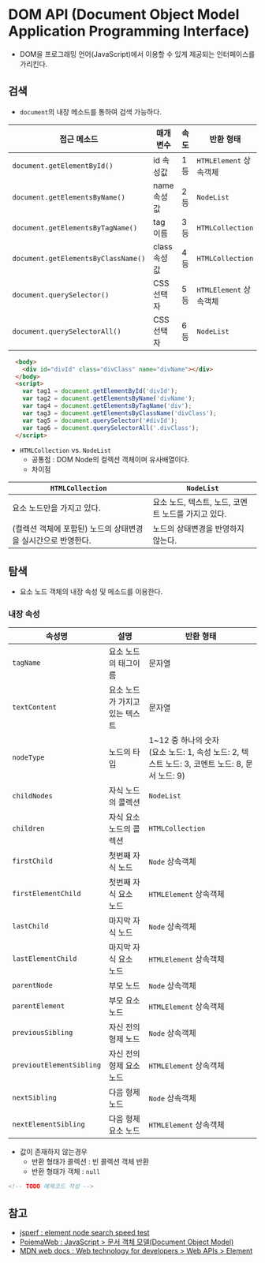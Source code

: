 # DOM API (Document Object Model Application Programming Interface)
- DOM을 프로그래밍 언어(JavaScript)에서 이용할 수 있게 제공되는 인터페이스를 가리킨다.

## 검색
- `document`의 내장 메소드를 통하여 검색 가능하다.


접근 메소드 | 매개변수 | 속도 | 반환 형태
-----------|---------|------|----------
`document.getElementById()` | id 속성값 | 1등 | `HTMLElement` 상속객체
`document.getElementsByName()` | name 속성값 | 2등 | `NodeList`
`document.getElementsByTagName()` | tag 이름 | 3등 | `HTMLCollection`
`document.getElementsByClassName()` | class 속성값 | 4등 | `HTMLCollection`
`document.querySelector()` | CSS 선택자 | 5등 | `HTMLElement` 상속객체
`document.querySelectorAll()` | CSS 선택자 | 6등 | `NodeList`

```HTML
  <body>
    <div id="divId" class="divClass" name="divName"></div>
  </body>
  <script>
    var tag1 = document.getElementById('divId');
    var tag2 = document.getElementsByName('divName');
    var tag4 = document.getElementsByTagName('div');
    var tag3 = document.getElementsByClassName('divClass');
    var tag5 = document.querySelector('#divId');
    var tag6 = document.querySelectorAll('.divClass');
  </script>
```
- `HTMLCollection` vs. `NodeList`
  - 공통점 : DOM Node의 컬렉션 객체이며 유사배열이다.
  - 차이점

`HTMLCollection` | `NodeList`
---------------|----------
요소 노드만을 가지고 있다. | 요소 노드, 텍스트, 노드, 코멘트 노드를 가지고 있다.
(컬렉션 객체에 포함된) 노드의 상태변경을 실시간으로 반영한다. | 노드의 상태변경을 반영하지 않는다.

## 탐색
- 요소 노드 객체의 내장 속성 및 메소드를 이용한다.
### 내장 속성
속성명 | 설명 | 반환 형태
------|------|----------
`tagName` | 요소 노드의 태그이름 | 문자열
`textContent` | 요소 노드가 가지고 있는 텍스트 | 문자열
`nodeType` | 노드의 타입 | 1~12 중 하나의 숫자 <br>(요소 노드: 1, 속성 노드: 2, 텍스트 노드: 3, 코멘트 노드: 8, 문서 노드: 9)
`childNodes` | 자식 노드의 콜렉션 | `NodeList`
`children` | 자식 요소 노드의 콜렉션 | `HTMLCollection`
`firstChild` | 첫번째 자식 노드 | `Node` 상속객체
`firstElementChild` | 첫번째 자식 요소 노드 | `HTMLElement` 상속객체
`lastChild` | 마지막 자식 노드 | `Node` 상속객체
`lastElementChild` | 마지막 자식 요소 노드 | `HTMLElement` 상속객체
`parentNode` | 부모 노드 | `Node` 상속객체
`parentElement` | 부모 요소 노드 | `HTMLElement` 상속객체
`previousSibling` | 자신 전의 형제 노드 | `Node` 상속객체
`previoutElementSibling` | 자신 전의 형제 요소 노드 | `HTMLElement` 상속객체
`nextSibling` | 다음 형제 노드 | `Node` 상속객체
`nextElementSibling` | 다음 형제 요소 노드 | `HTMLElement` 상속객체
- 값이 존재하지 않는경우
  - 반환 형태가 콜렉션 : 빈 콜렉션 객체 반환
  - 반환 형태가 객체 : `null`
```HTML
<!-- TODO 예제코드 작성 -->
```

## 참고
- [jsperf : element node search speed test](https://jsperf.com/element-node-search-speed-test)
- [PoiemaWeb : JavaScript > 문서 객체 모델(Document Object Model)](https://poiemaweb.com/js-dom)
- [MDN web docs : Web technology for developers > Web APIs > Element](https://developer.mozilla.org/en-US/docs/Web/API/Element)
